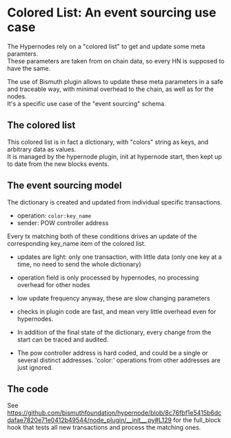 # Colored List: An event sourcing use case

The Hypernodes rely on a "colored list" to get and update some meta paramters.  
These parameters are taken from on chain data, so every HN is supposed to have the same.

The use of Bismuth plugin allows to update these meta parameters in a safe and traceable way, with minimal overhead to the chain, as well as for the nodes.  
It's a specific use case of the "event sourcing" schema.

## The colored list

This colored list is in fact a dictionary, with "colors" string as keys, and arbitrary data as values.  
It is managed by the hypernode plugin, init at hypernode start, then kept up to date from the new blocks events.

## The event sourcing model

The dictionary is created and updated from individual specific transactions.  

- operation: `color:key_name`
- sender: POW controller address

Every tx matching both of these conditions drives an update of the corresponding key_name item of the colored list.

- updates are light: only one transaction, with little data (only one key at a time, no need to send the whole dictionary)
- operation field is only processed by hypernodes, no processing overhead for other nodes
- low update frequency anyway, these are slow changing parameters
- checks in plugin code are fast, and mean very little overhead even for hypernodes.

- In addition of the final state of the dictionary, every change from the start can be traced and audited.
- The pow controller address is hard coded, and could be a single or several distinct addresses. 'color:' operations from other addresses are just ignored.

## The code

See https://github.com/bismuthfoundation/hypernode/blob/8c76fbf1e5415b6dcdafae7820e71e0412b49544/node_plugin/__init__.py#L129
for the full_block hook that tests all new transactions and process the matching ones.
